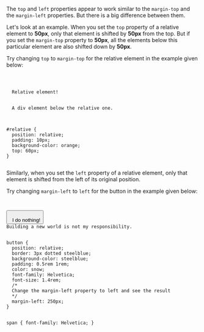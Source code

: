 The `top` and `left`
properties appear to work similar
to the `margin-top`
and the `margin-left` properties.
But there is a big difference between them.

Let's look at an example. When you set the `top`
property of a relative element to **50px**,
only that element is shifted by **50px** from the top.
But if you set the `margin-top` property to **50px**,
all the elements below this particular
element are also shifted down by **50px**.

Try changing `top` to `margin-top` for the
relative element in the example given below:

<codeblock language="css" type="lesson">
<code>
<panel language="html">
<div id="relative">
  Relative element!
</div>
<div>
  A div element below the relative one.
</div>
</panel>
<panel language="css">
#relative {
  position: relative;
  padding: 10px;
  background-color: orange;
  top: 60px;
}
</panel>
</code>
</codeblock>

Similarly, when you set the `left`
property of a relative element,
only that element is shifted
from the left of its original
position.

Try changing `margin-left` to
`left` for the button
in the example given below:

<codeblock language="css" type="lesson">
<code>
<panel language="html">
<button>
  I do nothing!
</button>
<span>Building a new world is not my responsibility.</span>
</panel>
<panel language="css">
button {
  position: relative;
  border: 3px dotted steelblue;
  background-color: steelblue;
  padding: 0.5rem 1rem;
  color: snow;
  font-family: Helvetica;
  font-size: 1.4rem;
  /*
  Change the margin-left property to left and see the result
  */
  margin-left: 250px;
}

span {
  font-family: Helvetica;
}
</panel>
</code>
</codeblock>